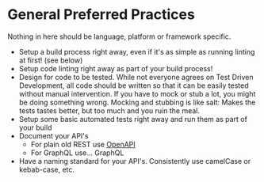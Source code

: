 # General Preferred Practices

Nothing in here should be language, platform or framework specific.

- Setup a build process right away, even if it's as simple as running linting at first! (see below)
- Setup code linting right away as part of your build process!
- Design for code to be tested. While not everyone agrees on Test Driven Development, all code should be written so that it can be easily tested without manual intervention. If you have to mock or stub a lot, you might be doing something wrong. Mocking and stubbing is like salt: Makes the tests tastes better, but too much and you ruin the meal.
- Setup some basic automated tests right away and run them as part of your build
- Document your API's
  - For plain old REST use [OpenAPI](https://www.openapis.org/)
  - For GraphQL use... GraphQL
- Have a naming standard for your API's. Consistently use camelCase or kebab-case, etc.
